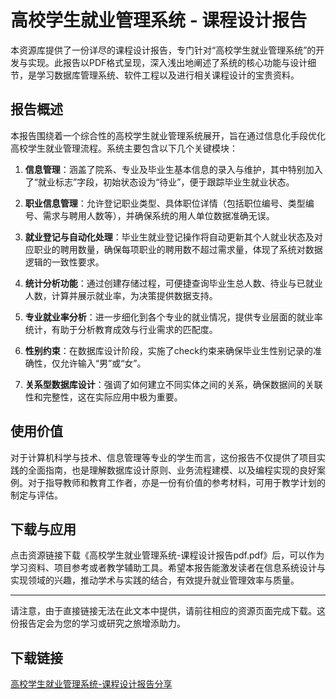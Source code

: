 # 高校学生就业管理系统 - 课程设计报告

本资源库提供了一份详尽的课程设计报告，专门针对“高校学生就业管理系统”的开发与实现。此报告以PDF格式呈现，深入浅出地阐述了系统的核心功能与设计细节，是学习数据库管理系统、软件工程以及进行相关课程设计的宝贵资料。

## 报告概述

本报告围绕着一个综合性的高校学生就业管理系统展开，旨在通过信息化手段优化高校学生就业管理流程。系统主要包含以下几个关键模块：

1. **信息管理**：涵盖了院系、专业及毕业生基本信息的录入与维护，其中特别加入了“就业标志”字段，初始状态设为“待业”，便于跟踪毕业生就业状态。

2. **职业信息管理**：允许登记职业类型、具体职位详情（包括职位编号、类型编号、需求与聘用人数等），并确保系统的用人单位数据准确无误。

3. **就业登记与自动化处理**：毕业生就业登记操作将自动更新其个人就业状态及对应职业的聘用数量，确保每项职业的聘用数不超过需求量，体现了系统对数据逻辑的一致性要求。

4. **统计分析功能**：通过创建存储过程，可便捷查询毕业生总人数、待业与已就业人数，计算并展示就业率，为决策提供数据支持。

5. **专业就业率分析**：进一步细化到各个专业的就业情况，提供专业层面的就业率统计，有助于分析教育成效与行业需求的匹配度。

6. **性别约束**：在数据库设计阶段，实施了check约束来确保毕业生性别记录的准确性，仅允许输入“男”或“女”。

7. **关系型数据库设计**：强调了如何建立不同实体之间的关系，确保数据间的关联性和完整性，这在实际应用中极为重要。

## 使用价值

对于计算机科学与技术、信息管理等专业的学生而言，这份报告不仅提供了项目实践的全面指南，也是理解数据库设计原则、业务流程建模、以及编程实现的良好案例。对于指导教师和教育工作者，亦是一份有价值的参考材料，可用于教学计划的制定与评估。

## 下载与应用

点击资源链接下载《高校学生就业管理系统-课程设计报告pdf.pdf》后，可以作为学习资料、项目参考或者教学辅助工具。希望本报告能激发读者在信息系统设计与实现领域的兴趣，推动学术与实践的结合，有效提升就业管理效率与质量。

---

请注意，由于直接链接无法在此文本中提供，请前往相应的资源页面完成下载。这份报告定会为您的学习或研究之旅增添助力。

## 下载链接

[高校学生就业管理系统-课程设计报告分享](https://pan.quark.cn/s/17a2da93dae5)